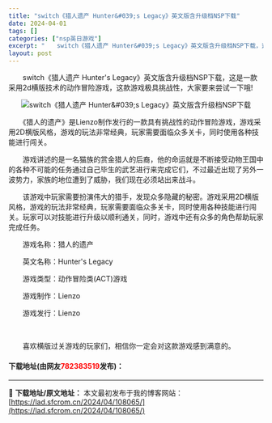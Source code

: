 ```yaml
---
title: "switch《猎人遗产 Hunter&#039;s Legacy》英文版含升级档NSP下载"
date: 2024-04-01
tags: []
categories: ["nsp英日游戏"]
excerpt: "　　switch《猎人遗产 Hunter&#039;s Legacy》英文版含升级档NSP下载，这是一款采用2d横版技术的动作冒险游戏，这款游戏极具挑战性，大家要来尝试一下哦! 　　《猎人的遗产》是Lienzo制作发行的一款具有挑战性的动作冒险游戏，游戏采用2D横版风格，游戏的玩法非常经典，玩家需要面&hellip;"
layout: post
---
```


 <p>　　switch《猎人遗产 Hunter&#39;s Legacy》英文版含升级档NSP下载，这是一款采用2d横版技术的动作冒险游戏，这款游戏极具挑战性，大家要来尝试一下哦!</p> <p align="center"><img align="" border="0" src="https://lad.sfcrom.cn/wp-content/uploads/2024/04/20240401_660a356dd9ab0.webp" alt="switch《猎人遗产 Hunter&amp;#039;s Legacy》英文版含升级档NSP下载" /></p> <p>　　《猎人的遗产》是Lienzo制作发行的一款具有挑战性的动作冒险游戏，游戏采用2D横版风格，游戏的玩法非常经典，玩家需要面临众多关卡，同时使用各种技能进行闯关。</p> <p>　　游戏讲述的是一名猫族的赏金猎人的后裔，他的命运就是不断接受动物王国中的各种不可能的任务通过自己毕生的武艺进行来完成它们，不过最近出现了另外一波势力，家族的地位遭到了威胁，我们现在必须站出来战斗。</p> <p>　　该游戏中玩家需要扮演伟大的猎手，发现众多隐藏的秘密。游戏采用2D横版风格，游戏的玩法非常经典，玩家需要面临众多关卡，同时使用各种技能进行闯关。玩家可以对技能进行升级以顺利通关，同时，游戏中还有众多的角色帮助玩家完成任务。</p> <p>　　游戏名称：猎人的遗产</p> <p>　　英文名称：Hunter&#39;s Legacy</p> <p>　　游戏类型：动作冒险类(ACT)游戏</p> <p>　　游戏制作：Lienzo</p> <p>　　游戏发行：Lienzo</p> <p>&nbsp;</p> <p>　　喜欢横版过关游戏的玩家们，相信你一定会对这款游戏感到满意的。</p> <p><h4>下载地址(由网友<font color="red">782383519</font>发布)：</h4></p> 

---
📖 **下载地址/原文地址：** 本文最初发布于我的博客网站：[https://lad.sfcrom.cn/2024/04/108065/](https://lad.sfcrom.cn/2024/04/108065/)
